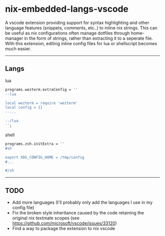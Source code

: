 # nix-embedded-langs-vscode
A vscode extension providing support for syntax highlighting and other language features (snippets, comments, etc..) to inline nix strings. This can be useful as nix configurations often manage dotfiles through home-manager in the form of strings, rather than extracting it to a seperate file. With this extension, editing inline config files for lua or shellscript becomes much easier.

---
## Langs
lua
```nix
programs.wezterm.extraConfig = ''
--lua

local wezterm = require 'wezterm'
local config = {}
--...

--/lua
'';
```

shell
```nix
programs.zsh.initExtra = ''
#sh

export XDG_CONFIG_HOME = /tmp/config
#...

#/sh
```

---
## TODO
- Add more languages (I'll probably only add the languages I use in my config file)
- Fix the broken style inheritance caused by the code retaining the original nix textmate scopes (see https://github.com/microsoft/vscode/issues/33120)
- Find a way to package the extension to nix vscode